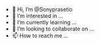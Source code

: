 - 👋 Hi, I’m @Sonyprasetio
- 👀 I’m interested in ...
- 🌱 I’m currently learning ...
- 💞️ I’m looking to collaborate on ...
- 📫 How to reach me ...

<!---
Sonyprasetio/Sonyprasetio is a ✨ special ✨ repository because its `README.md` (this file) appears on your GitHub profile.
You can click the Preview link to take a look at your changes.
--->

